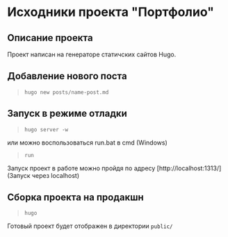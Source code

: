 Исходники проекта "Портфолио"
===

## Описание проекта

Проект написан на генераторе статичских сайтов Hugo.

## Добавление нового поста

>`hugo new posts/name-post.md`

## Запуск в режиме отладки

>`hugo server -w`

или можно воспользоваться run.bat в cmd (Windows)

>`run`

Запуск проект в работе можно пройдя по адресу [http://localhost:1313/](Запуск через localhost)

## Сборка проекта на продакшн

>`hugo`

Готовый проект будет отображен в директории `public/`
